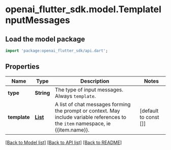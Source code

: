 # openai_flutter_sdk.model.TemplateInputMessages

## Load the model package
```dart
import 'package:openai_flutter_sdk/api.dart';
```

## Properties
Name | Type | Description | Notes
------------ | ------------- | ------------- | -------------
**type** | **String** | The type of input messages. Always `template`. | 
**template** | [**List<TemplateInputMessagesTemplateInner>**](TemplateInputMessagesTemplateInner.md) | A list of chat messages forming the prompt or context. May include variable references to the `item` namespace, ie {{item.name}}. | [default to const []]

[[Back to Model list]](../README.md#documentation-for-models) [[Back to API list]](../README.md#documentation-for-api-endpoints) [[Back to README]](../README.md)


